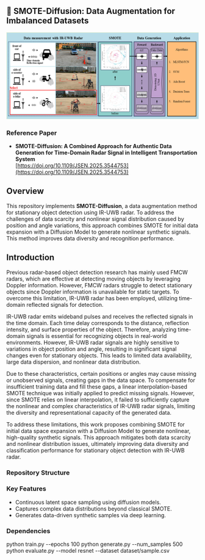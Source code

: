 ## 📄 SMOTE-Diffusion: Data Augmentation for Imbalanced Datasets


<img src="main.png" width="700">


### Reference Paper
- **SMOTE-Diffusion: A Combined Approach for Authentic Data Generation for Time-Domain Radar Signal in Intelligent Transportation System**  
  [https://doi.org/10.1109/JSEN.2025.3544753](https://doi.org/10.1109/JSEN.2025.3544753)



## Overview

This repository implements **SMOTE-Diffusion**, a data augmentation method for stationary object detection using IR-UWB radar. To address the challenges of data scarcity and nonlinear signal distribution caused by position and angle variations, this approach combines SMOTE for initial data expansion with a Diffusion Model to generate nonlinear synthetic signals. This method improves data diversity and recognition performance.



## Introduction

Previous radar-based object detection research has mainly used FMCW radars, which are effective at detecting moving objects by leveraging Doppler information. However, FMCW radars struggle to detect stationary objects since Doppler information is unavailable for static targets. To overcome this limitation, IR-UWB radar has been employed, utilizing time-domain reflected signals for detection.

IR-UWB radar emits wideband pulses and receives the reflected signals in the time domain. Each time delay corresponds to the distance, reflection intensity, and surface properties of the object. Therefore, analyzing time-domain signals is essential for recognizing objects in real-world environments. However, IR-UWB radar signals are highly sensitive to variations in object position and angle, resulting in significant signal changes even for stationary objects. This leads to limited data availability, large data dispersion, and nonlinear data distribution.

Due to these characteristics, certain positions or angles may cause missing or unobserved signals, creating gaps in the data space. To compensate for insufficient training data and fill these gaps, a linear interpolation-based SMOTE technique was initially applied to predict missing signals. However, since SMOTE relies on linear interpolation, it failed to sufficiently capture the nonlinear and complex characteristics of IR-UWB radar signals, limiting the diversity and representational capacity of the generated data.

To address these limitations, this work proposes combining SMOTE for initial data space expansion with a Diffusion Model to generate nonlinear, high-quality synthetic signals. This approach mitigates both data scarcity and nonlinear distribution issues, ultimately improving data diversity and classification performance for stationary object detection with IR-UWB radar.


### Repository Structure


### Key Features
- Continuous latent space sampling using diffusion models.
- Captures complex data distributions beyond classical SMOTE.
- Generates data-driven synthetic samples via deep learning.

### Dependencies



python train.py --epochs 100
python generate.py --num_samples 500
python evaluate.py --model resnet --dataset dataset/sample.csv




